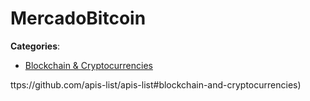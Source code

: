 # MercadoBitcoin






**Categories**:
- [Blockchain & Cryptocurrencies](https://github.com/apis-list/apis-list#blockchain-and-cryptocurrencies)



ttps://github.com/apis-list/apis-list#blockchain-and-cryptocurrencies)





